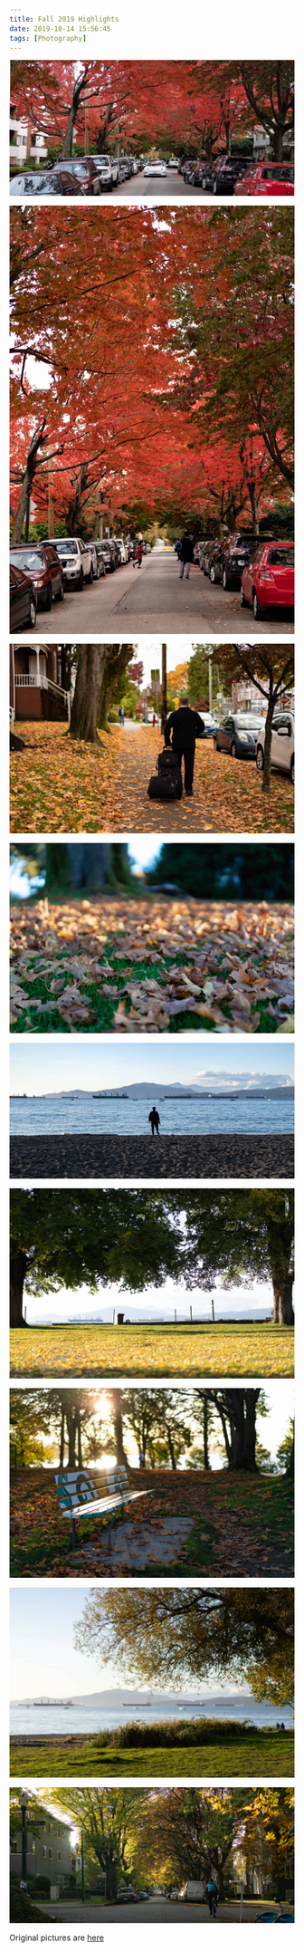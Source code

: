 ```yaml
---
title: Fall 2019 Highlights
date: 2019-10-14 15:56:45
tags: [Photography]
---
```

![](FallLeaves.jpg)

<!--truncate-->

![](FallLeaves2.jpg)

![](FallLeaves3.jpg)

![](FallLeaves4.jpg)

![](Beach.jpg)

![](Beach2.jpg)

![](Beach3.jpg)

![](Beach4.jpg)

![](Street.jpg)

Original pictures are [here](https://imgur.com/gallery/t9DWaaY)